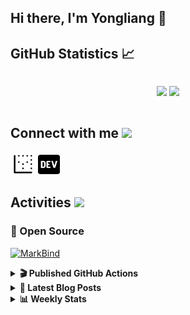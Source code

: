 ## Hi there, I'm Yongliang 👋 

## GitHub Statistics :chart_with_upwards_trend:
<div align="center">
<div style="display: flex; align-items: center; justify-content: center;">

[![](https://github-readme-stats.vercel.app/api?username=tlylt&show_icons=true&theme=tokyonight&hide_border=true&locale=en)](https://github.com/tlylt)
[![](https://github-readme-streak-stats.herokuapp.com/?user=tlylt&theme=tokyonight&hide_border=true)](https://github.com/tlylt)
</div>
</div>

## Connect with me <img src="https://media.giphy.com/media/iY8CRBdQXODJSCERIr/giphy.gif" width="30px">

<a href="https://www.yongliangliu.com/" target="_blank"><img align="center" src="static/site-icon.png" alt="yongliangliu.com" height="40" width="40" /></a>
<a href="https://dev.to/tlylt" target="_blank"><img align="center" src="static/dev-badge.svg" alt="dev.to/tlylt" height="35" width="35" /></a>

## Activities <img src="https://media.giphy.com/media/WUlplcMpOCEmTGBtBW/giphy.gif" width="30">

### 🔭 Open Source

[![MarkBind](https://github-readme-stats.vercel.app/api/pin/?username=markbind&repo=markbind)](https://github.com/MarkBind/markbind)

<details>
<summary> <b>🎬 Published GitHub Actions </b> </summary>

[![install-graphviz](https://github-readme-stats.vercel.app/api/pin/?username=tlylt&repo=install-graphviz)](https://github.com/tlylt/install-graphviz)

[![reposense-action](https://github-readme-stats.vercel.app/api/pin/?username=tlylt&repo=reposense-action)](https://github.com/tlylt/reposense-action)

[![markbin-action](https://github-readme-stats.vercel.app/api/pin/?username=markbind&repo=markbind-action)](https://github.com/MarkBind/markbind-action)

</details>

<details>
<summary> <b>📕 Latest Blog Posts</b> </summary>

<!-- BLOG-POST-LIST:START -->
- [Open Source Software &lpar;OSS&rpar; Developer Journey](https://www.yongliangliu.com/blog/oss-dev-logs/)
- [Crossing abstraction barrier between parent and child class](https://www.yongliangliu.com/blog/cross-abstraction-barrier-between-parent-child/)
- [Intermediate GitHub CI Workflow Walk Through](https://www.yongliangliu.com/blog/intermediate-github-ci-workflow-walk-through/)
- [RooFind](https://www.yongliangliu.com/blog/roofind/)
- [Prove that the problem of determining whether a graph is connected is evasive](https://www.yongliangliu.com/blog/prove-graph-check-connected-evasive/)
<!-- BLOG-POST-LIST:END -->

</details>

<details>
<summary> <b>📊 Weekly Stats</b> </summary>

<!--START_SECTION:waka-->
![Code Time](http://img.shields.io/badge/Code%20Time-0%20secs-blue)

**🐱 My GitHub Data** 

> 🏆 2,934 Contributions in the Year 2022
 > 
> 📦 277.7 kB Used in GitHub's Storage 
 > 
> 🚫 Not Opted to Hire
 > 
> 📜 113 Public Repositories 
 > 
> 🔑 15 Private Repositories  
 > 
**I'm an Early 🐤** 

```text
🌞 Morning    483 commits    ███████░░░░░░░░░░░░░░░░░░   29.58% 
🌆 Daytime    404 commits    ██████░░░░░░░░░░░░░░░░░░░   24.74% 
🌃 Evening    607 commits    █████████░░░░░░░░░░░░░░░░   37.17% 
🌙 Night      139 commits    ██░░░░░░░░░░░░░░░░░░░░░░░   8.51%

```
📅 **I'm Most Productive on Thursday** 

```text
Monday       215 commits    ███░░░░░░░░░░░░░░░░░░░░░░   13.17% 
Tuesday      186 commits    ██░░░░░░░░░░░░░░░░░░░░░░░   11.39% 
Wednesday    245 commits    ███░░░░░░░░░░░░░░░░░░░░░░   15.0% 
Thursday     268 commits    ████░░░░░░░░░░░░░░░░░░░░░   16.41% 
Friday       267 commits    ████░░░░░░░░░░░░░░░░░░░░░   16.35% 
Saturday     212 commits    ███░░░░░░░░░░░░░░░░░░░░░░   12.98% 
Sunday       240 commits    ███░░░░░░░░░░░░░░░░░░░░░░   14.7%

```


📊 **This Week I Spent My Time On** 

```text
⌚︎ Time Zone: Asia/Singapore

💬 Programming Languages: 
Markdown                 1 hr 54 mins        ████████░░░░░░░░░░░░░░░░░   32.12% 
Go                       1 hr 17 mins        █████░░░░░░░░░░░░░░░░░░░░   21.77% 
JavaScript               56 mins             ████░░░░░░░░░░░░░░░░░░░░░   15.84% 
JSON                     50 mins             ███░░░░░░░░░░░░░░░░░░░░░░   14.13% 
Other                    38 mins             ██░░░░░░░░░░░░░░░░░░░░░░░   10.91%

```


 Last Updated on 29/05/2022 00:39:08 UTC
<!--END_SECTION:waka-->

</details>